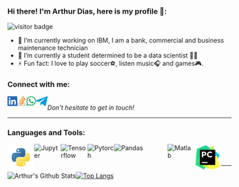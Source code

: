 
### Hi there! I'm Arthur Dias, here is my profile 🚀:
  
  ![visitor badge](https://visitor-badge.glitch.me/badge?page_id=arthuranacletodias&left_color=black&right_color=blue&-badge&left_text=Page%20Visitors)

  
- 🔭 I’m currently working on IBM, I am a bank, commercial and business maintenance technician
- 🌱 I’m currently a student determined to be a data scientist 👨‍💻
- ⚡ Fun fact: I love to play soccer:soccer:, listen music:headphones: and games:video_game:.


### Connect with me:

[<img align="left" alt="Sabesan | LinkedIn" height="22px" src="./logo/LinkedIn.png" />][linkedin]
[<img align="left" alt="Sabesan | Stackoverflow" height="22px" src="./logo/StackOverflow.png" />][stackoverflow]
[<img align="left" alt="Sabesan | Whatsapp" height="22px" src="./logo/WhatsApp.png" />][whatsapp]
[<img align="left" alt="Sabesan | Telegram" height="22px" src="./logo/Telegram.png" />][telegram]
  
<br/>
<em>Don't hesitate to get in touch!</em>
<br/>

---

### Languages and Tools:

[<img align="left" alt="Python" width="60px" src="https://raw.githubusercontent.com/github/explore/80688e429a7d4ef2fca1e82350fe8e3517d3494d/topics/python/python.png"/>][github]
[<img align="left" alt="Jupyter" width="60px" src="https://upload.wikimedia.org/wikipedia/commons/thumb/3/38/Jupyter_logo.svg/883px-Jupyter_logo.svg.png"/>][github]
[<img align="left" alt="Tensorflow" width="60px" 
src="https://upload.wikimedia.org/wikipedia/commons/thumb/2/2d/Tensorflow_logo.svg/1200px-Tensorflow_logo.svg.png"/>][github]
[<img align="left" alt="Pytorch" width="60px" src="https://pytorch.org/assets/images/pytorch-logo.png"/>][github]
[<img align="left" alt="Pandas" width="120px" src="https://upload.wikimedia.org/wikipedia/commons/thumb/e/ed/Pandas_logo.svg/1200px-Pandas_logo.svg.png"/>][github]
[<img align="left" alt="Matlab" width="60px" src="https://upload.wikimedia.org/wikipedia/commons/thumb/2/21/Matlab_Logo.png/667px-Matlab_Logo.png"/>][github]
[<img align="left" alt="PyCharm" width="60px" src="https://github.com/devicons/devicon/blob/master/icons/pycharm/pycharm-original.svg"/>][github]
<br/>
<br/>

---

<img align="left" alt="Arthur's Github Stats" src="https://github-readme-stats.vercel.app/api?username=arthuranacletodias&show_icons=true&hide_border=true" />

[![Top Langs](https://github-readme-stats.vercel.app/api/top-langs/?username=arthuranacletodias&show_icons=true&hide_border=true)](https://github.com/arthuranacletodias)

[linkedin]: https://www.linkedin.com/in/arthuranacletodias
[github]:  https://github.com/arthuranacletodias
[stackoverflow]: https://pt.stackoverflow.com/users/273096/arthur-anacleto-dias
[whatsapp]: https://wa.me/+5524998724264
[telegram]: https://t.me/arthuranacletodias
